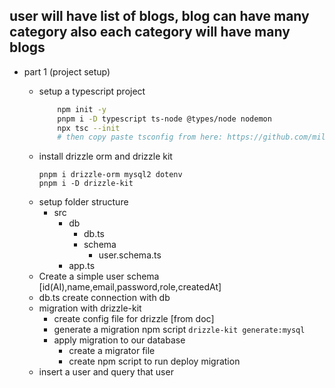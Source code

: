 ## user will have list of blogs, blog can have many category also each category will have many blogs

- part 1 (project setup)

  - setup a typescript project
    ```bash
        npm init -y
        pnpm i -D typescript ts-node @types/node nodemon
        npx tsc --init
        # then copy paste tsconfig from here: https://github.com/milon27/nestpress/blob/master/tsconfig.json
    ```
  - install drizzle orm and drizzle kit
    ```
    pnpm i drizzle-orm mysql2 dotenv
    pnpm i -D drizzle-kit
    ```
  - setup folder structure
    - src
      - db
        - db.ts
        - schema
          - user.schema.ts
      - app.ts
  - Create a simple user schema [id(AI),name,email,password,role,createdAt]
  - db.ts create connection with db
  - migration with drizzle-kit
    - create config file for drizzle [from doc]
    - generate a migration npm script `drizzle-kit generate:mysql`
    - apply migration to our database
      - create a migrator file
      - create npm script to run deploy migration
  - insert a user and query that user
